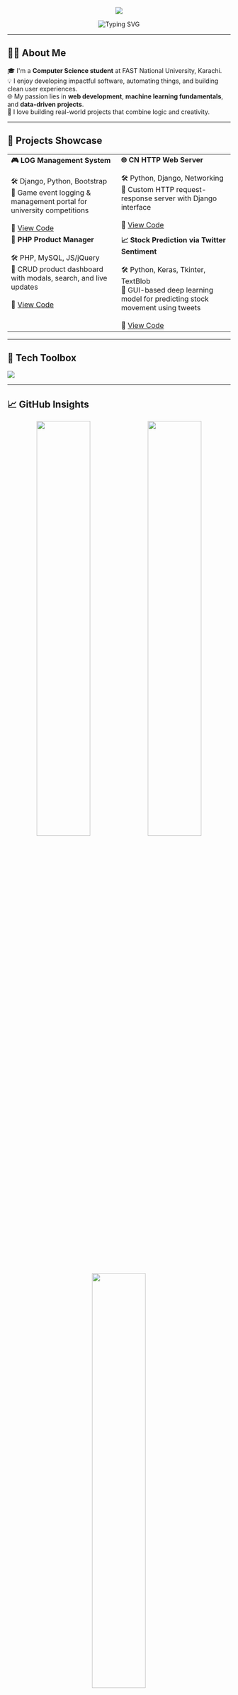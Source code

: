 <!-- Banner -->
<p align="center">
  <img src="https://capsule-render.vercel.app/api?type=waving&color=0e8cc7&height=200&section=header&text=Rushba%20Khan&fontSize=50&fontColor=ffffff" />
</p>

<p align="center">
  <img src="https://readme-typing-svg.demolab.com?font=Fira+Code&weight=500&pause=1000&color=0e8cc7&center=true&vCenter=true&width=435&lines=CS+Student+%7C+FAST-NUCES+Karachi;Full-Stack+Web+Developer;AI+%2F+ML+Explorer;Always+Learning+Something+New!" alt="Typing SVG" />
</p>

---

## 🧑‍💻 About Me

🎓 I'm a **Computer Science student** at FAST National University, Karachi.  
💡 I enjoy developing impactful software, automating things, and building clean user experiences.  
🌐 My passion lies in **web development**, **machine learning fundamentals**, and **data-driven projects**.  
📘 I love building real-world projects that combine logic and creativity.

---

## 🚀 Projects Showcase

<table>
  <tr>
    <td valign="top"><b>🎮 LOG Management System</b><br/><br/>
      🛠️ Django, Python, Bootstrap<br/>
      🎯 Game event logging & management portal for university competitions
      <br/><br/>
      🔗 <a href="https://github.com/your-username/log-management-system">View Code</a>
    </td>
    <td valign="top"><b>🌐 CN HTTP Web Server</b><br/><br/>
      🛠️ Python, Django, Networking<br/>
      🎯 Custom HTTP request-response server with Django interface
      <br/><br/>
      🔗 <a href="https://github.com/your-username/http-web-server-cn">View Code</a>
    </td>
  </tr>
  <tr>
    <td valign="top"><b>🛒 PHP Product Manager</b><br/><br/>
      🛠️ PHP, MySQL, JS/jQuery<br/>
      🎯 CRUD product dashboard with modals, search, and live updates
      <br/><br/>
      🔗 <a href="https://github.com/your-username/php-product-manager">View Code</a>
    </td>
    <td valign="top"><b>📈 Stock Prediction via Twitter Sentiment</b><br/><br/>
      🛠️ Python, Keras, Tkinter, TextBlob<br/>
      🎯 GUI-based deep learning model for predicting stock movement using tweets
      <br/><br/>
      🔗 <a href="https://github.com/your-username/stock-twitter-sentiment">View Code</a>
    </td>
  </tr>
</table>

---

## 🧰 Tech Toolbox

<img src="https://skillicons.dev/icons?i=python,django,php,mysql,js,html,css,bootstrap,git,keras,pandas,numpy,linux" />

---

## 📈 GitHub Insights

<p align="center">
  <img src="https://github-readme-stats.vercel.app/api?username=rushba-khan&show_icons=true&theme=radical&border_radius=10" width="49%" />
  <img src="https://streak-stats.demolab.com?user=rushba-khan&theme=radical&border_radius=10" width="49%" />
</p>

<p align="center">
  <img src="https://github-readme-stats.vercel.app/api/top-langs/?username=rushba-khan&layout=compact&theme=radical&border_radius=10" width="49%" />
</p>

---

## 🎓 Education

- **Bachelor of Science in Computer Science**  
  FAST National University, Karachi  
  📅 *Expected Graduation: 2026*  
  📈 *GPA: 3.38 / 4.00*  
  🏅 *Dean’s List (4th & 5th Semester)*

---

## 📬 Get in Touch

<p align="center">
  <a href="mailto:rushbakhan97@gmail.com"><img src="https://img.shields.io/badge/Email-D14836?style=for-the-badge&logo=gmail&logoColor=white"/></a>
  <a href="https://www.linkedin.com/in/rushba-khan-b069b927a"><img src="https://img.shields.io/badge/LinkedIn-0077B5?style=for-the-badge&logo=linkedin&logoColor=white"/></a>
  <a href="[https://github.com/rushba-khan](https://github.com/RushbaKhan)"><img src="https://img.shields.io/badge/GitHub-000?style=for-the-badge&logo=github&logoColor=white"/></a>
</p>

<p align="center">
  <img src="https://komarev.com/ghpvc/?username=rushba-khan&label=Profile+Views&color=0e8cc7&style=flat" />
</p>
